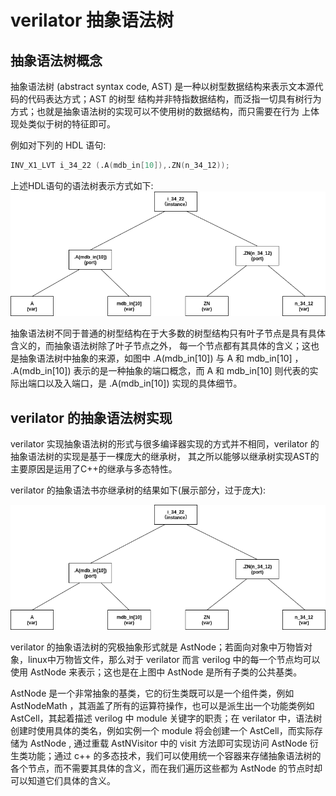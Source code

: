 # verilator 抽象语法树

## 抽象语法树概念

抽象语法树 (abstract syntax code, AST) 是一种以树型数据结构来表示文本源代码的代码表达方式；AST 的树型
结构并非特指数据结构，而泛指一切具有树行为方式；也就是抽象语法树的实现可以不使用树的数据结构，而只需要在行为
上体现处类似于树的特征即可。

例如对下列的 HDL 语句:

```verilog
INV_X1_LVT i_34_22 (.A(mdb_in[10]),.ZN(n_34_12));
```

上述HDL语句的语法树表示方式如下:
![文本抽象语法树表示](../img/verilator_Ast/文本抽象语法树表示.png)

抽象语法树不同于普通的树型结构在于大多数的树型结构只有叶子节点是具有具体含义的，而抽象语法树除了叶子节点之外，
每一个节点都有其具体的含义；这也是抽象语法树中抽象的来源，如图中 .A(mdb_in[10]) 与 A 和 mdb_in[10] ，
.A(mdb_in[10]) 表示的是一种抽象的端口概念，而 A 和 mdb_in[10] 则代表的实际出端口以及入端口，是 .A(mdb_in[10])
实现的具体细节。

## verilator 的抽象语法树实现

verilator 实现抽象语法树的形式与很多编译器实现的方式并不相同，verilator 的抽象语法树的实现是基于一棵庞大的继承树，
其之所以能够以继承树实现AST的主要原因是运用了C++的继承与多态特性。

verilator 的抽象语法书亦继承树的结果如下(展示部分，过于庞大):

![文本抽象语法树表示](../img/verilator_Ast/verilator抽象语法树.png)

verilator 的抽象语法树的究极抽象形式就是 AstNode；若面向对象中万物皆对象，linux中万物皆文件，那么对于 verilator 而言 verilog 中的每一个节点均可以使用 AstNode 来表示；这也是在上图中 AstNode 是所有子类的公共基类。

AstNode 是一个非常抽象的基类，它的衍生类既可以是一个组件类，例如 AstNodeMath ，其涵盖了所有的运算符操作，也可以是派生出一个功能类例如 AstCell，其起着描述 verilog 中 module 关键字的职责；在 verilator 中，语法树创建时使用具体的类名，例如实例一个 module 将会创建一个 AstCell，而实际存储为 AstNode , 通过重载 AstNVisitor 中的 visit 方法即可实现访问 AstNode 衍生类功能；通过 c++
的多态技术，我们可以使用统一个容器来存储抽象语法树的各个节点，而不需要其具体的含义，而在我们遍历这些都为 AstNode 的节点时却可以知道它们具体的含义。
